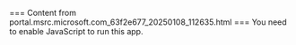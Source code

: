 === Content from portal.msrc.microsoft.com_63f2e677_20250108_112635.html ===
You need to enable JavaScript to run this app.
